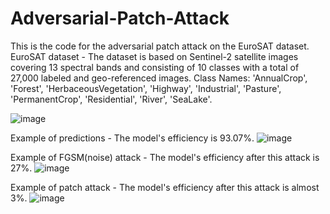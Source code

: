 # Adversarial-Patch-Attack
This is the code for the adversarial patch attack on the EuroSAT dataset. 
EuroSAT dataset - The dataset is based on Sentinel-2 satellite images covering 13 spectral bands and consisting of 10 classes with a total of 27,000 labeled and geo-referenced images. 
Class Names: 'AnnualCrop', 'Forest', 'HerbaceousVegetation', 'Highway', 'Industrial', 'Pasture', 'PermanentCrop', 'Residential', 'River', 'SeaLake'.


![image](https://github.com/user-attachments/assets/dcfc17ea-0744-44e7-b47d-8db32d7285cb)

Example of predictions - The model's efficiency is 93.07%.
![image](https://github.com/user-attachments/assets/5fb2aca9-a717-4f9e-b0ea-7a37fb6eea86)

Example of FGSM(noise) attack - The model's efficiency after this attack is 27%.
![image](https://github.com/user-attachments/assets/5da49582-b0a4-40d5-aa7e-a28dda070c0d)

Example of patch attack - The model's efficiency after this attack is almost 3%.
![image](https://github.com/user-attachments/assets/b3ab03b5-18a2-4094-8610-54c33ea24f37)




